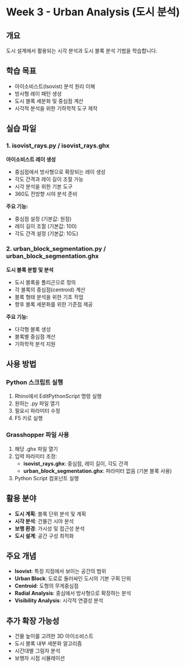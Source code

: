 # Week 3 - Urban Analysis (도시 분석)

## 개요
도시 설계에서 활용되는 시각 분석과 도시 블록 분석 기법을 학습합니다.

## 학습 목표
- 아이소비스트(Isovist) 분석 원리 이해
- 방사형 레이 패턴 생성
- 도시 블록 세분화 및 중심점 계산
- 시각적 분석을 위한 기하학적 도구 제작

## 실습 파일

### 1. isovist_rays.py / isovist_rays.ghx
**아이소비스트 레이 생성**
- 중심점에서 방사형으로 확장되는 레이 생성
- 각도 간격과 레이 길이 조절 가능
- 시각 분석을 위한 기본 도구
- 360도 전방향 시야 분석 준비

**주요 기능:**
- 중심점 설정 (기본값: 원점)
- 레이 길이 조절 (기본값: 100)
- 각도 간격 설정 (기본값: 10도)

### 2. urban_block_segmentation.py / urban_block_segmentation.ghx
**도시 블록 분할 및 분석**
- 도시 블록을 폴리곤으로 정의
- 각 블록의 중심점(centroid) 계산
- 블록 형태 분석을 위한 기초 작업
- 향후 블록 세분화를 위한 기준점 제공

**주요 기능:**
- 다각형 블록 생성
- 블록별 중심점 계산
- 기하학적 분석 지원

## 사용 방법

### Python 스크립트 실행
1. Rhino에서 EditPythonScript 명령 실행
2. 원하는 .py 파일 열기
3. 필요시 파라미터 수정
4. F5 키로 실행

### Grasshopper 파일 사용
1. 해당 .ghx 파일 열기
2. 입력 파라미터 조정:
   - **isovist_rays.ghx**: 중심점, 레이 길이, 각도 간격
   - **urban_block_segmentation.ghx**: 파라미터 없음 (기본 블록 사용)
3. Python Script 컴포넌트 실행

## 활용 분야
- **도시 계획**: 블록 단위 분석 및 계획
- **시각 분석**: 건물간 시야 분석
- **보행 환경**: 가시성 및 접근성 분석
- **도시 설계**: 공간 구성 최적화

## 주요 개념
- **Isovist**: 특정 지점에서 보이는 공간의 범위
- **Urban Block**: 도로로 둘러싸인 도시의 기본 구획 단위
- **Centroid**: 도형의 무게중심점
- **Radial Analysis**: 중심에서 방사형으로 확장하는 분석
- **Visibility Analysis**: 시각적 연결성 분석

## 추가 확장 가능성
- 건물 높이를 고려한 3D 아이소비스트
- 도시 블록 내부 세분화 알고리즘
- 시간대별 그림자 분석
- 보행자 시점 시뮬레이션
